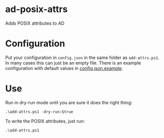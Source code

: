 # ad-posix-attrs
Adds POSIX attributes to AD

# Configuration
Put your configuration in `config.json` in the same folder as `add-attrs.ps1`. In many cases this can just be an empty file. There is an example configuration with default values in [config.json.example](src/config.json.example).

# Use
Run in dry-run mode until you are sure it does the right thing:

    .\add-attrs.ps1 -dry-run:$true
  
To write the POSIX attributes, just run:

    .\add-attrs.ps1
